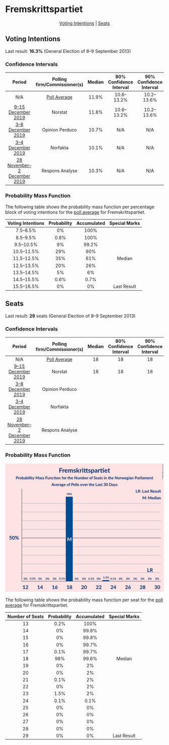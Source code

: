 # Fremskrittspartiet

<p align="center"><a href="#voting-intentions">Voting Intentions</a> | <a href="#seats">Seats</a></p>

## Voting Intentions

Last result: **16.3%** (General Election of 8–9 September 2013)

### Confidence Intervals

| Period     | Polling firm/Commissioner(s) | Median | 80% Confidence Interval | 90% Confidence Interval | 95% Confidence Interval | 99% Confidence Interval |
|:----------:|:----------------:|:-----------:|:-----------------------:|:-----------------------:|:-----------------------:|:-----------------------:|
| N/A | [Poll Average](average.html) | 11.9% | 10.6–13.2% | 10.2–13.6% | 9.9–14.0% | 9.4–14.7% |
| [9–15 December 2019](2019-12-15-Norstat.html) | Norstat | 11.8% | 10.6–13.2% | 10.2–13.6% | 9.9–14.0% | 9.4–14.7% |
| [3–8 December 2019](2019-12-08-OpinionPerduco.html) | Opinion Perduco | 10.7% | N/A | N/A | N/A | N/A |
| [3–4 December 2019](2019-12-04-Norfakta.html) | Norfakta | 10.1% | N/A | N/A | N/A | N/A |
| [28 November–2 December 2019](2019-12-02-ResponsAnalyse.html) | Respons Analyse | 10.3% | N/A | N/A | N/A | N/A |

### Probability Mass Function

The following table shows the probability mass function per percentage block of voting intentions for the [poll average](average.html) for Fremskrittspartiet.

| Voting Intentions | Probability | Accumulated | Special Marks |
|:-----------------:|:-----------:|:-----------:|:-------------:|
| 7.5–8.5% | 0% | 100% |  |
| 8.5–9.5% | 0.8% | 100% |  |
| 9.5–10.5% | 9% | 99.2% |  |
| 10.5–11.5% | 29% | 90% |  |
| 11.5–12.5% | 35% | 61% | Median |
| 12.5–13.5% | 20% | 26% |  |
| 13.5–14.5% | 5% | 6% |  |
| 14.5–15.5% | 0.6% | 0.7% |  |
| 15.5–16.5% | 0% | 0% | Last Result |


## Seats

Last result: **29** seats (General Election of 8–9 September 2013)

### Confidence Intervals

| Period     | Polling firm/Commissioner(s) | Median | 80% Confidence Interval | 90% Confidence Interval | 95% Confidence Interval | 99% Confidence Interval |
|:----------:|:----------------:|:------:|:-----------------------:|:-----------------------:|:-----------------------:|:-----------------------:|
| N/A | [Poll Average](average.html) | 18 | 18 | 18 | 18 | 18–23 |
| [9–15 December 2019](2019-12-15-Norstat.html) | Norstat | 18 | 18 | 18 | 18 | 18–23 |
| [3–8 December 2019](2019-12-08-OpinionPerduco.html) | Opinion Perduco |  |  |  |  |  |
| [3–4 December 2019](2019-12-04-Norfakta.html) | Norfakta |  |  |  |  |  |
| [28 November–2 December 2019](2019-12-02-ResponsAnalyse.html) | Respons Analyse |  |  |  |  |  |

### Probability Mass Function

![Graph with seats probability mass function not yet produced](average-seats-pmf-fremskrittspartiet.png "Seats Probability Mass Function")

The following table shows the probability mass function per seat for the [poll average](average.html) for Fremskrittspartiet.

| Number of Seats | Probability | Accumulated | Special Marks |
|:---------------:|:-----------:|:-----------:|:-------------:|
| 13 | 0.2% | 100% |  |
| 14 | 0% | 99.8% |  |
| 15 | 0% | 99.8% |  |
| 16 | 0% | 99.7% |  |
| 17 | 0.1% | 99.7% |  |
| 18 | 98% | 99.6% | Median |
| 19 | 0% | 2% |  |
| 20 | 0% | 2% |  |
| 21 | 0.1% | 2% |  |
| 22 | 0% | 2% |  |
| 23 | 1.5% | 2% |  |
| 24 | 0.1% | 0.1% |  |
| 25 | 0% | 0% |  |
| 26 | 0% | 0% |  |
| 27 | 0% | 0% |  |
| 28 | 0% | 0% |  |
| 29 | 0% | 0% | Last Result |


